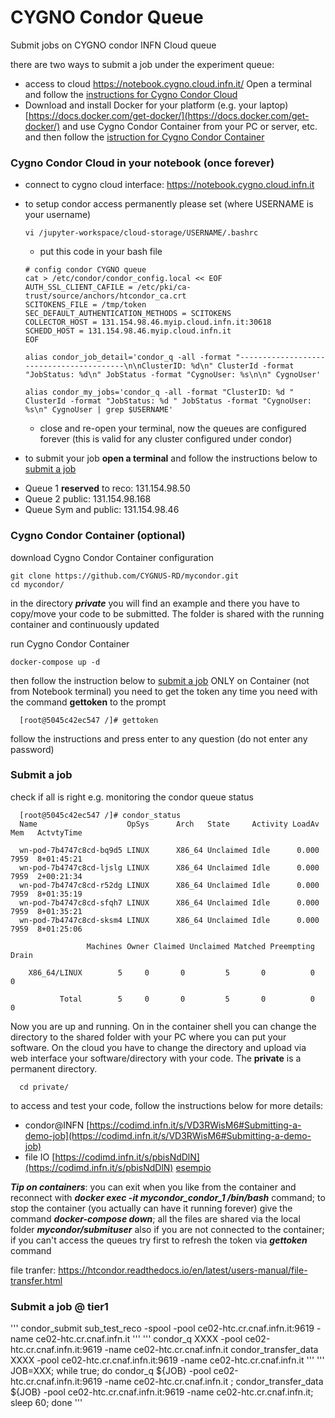 # CYGNO Condor Queue

Submit jobs on CYGNO condor INFN Cloud queue

there are two ways to submit a job under the experiment queue:
* access to cloud https://notebook.cygno.cloud.infn.it/ Open a terminal and follow the [instructions for Cygno Condor Cloud](https://github.com/CYGNUS-RD/mycondor#cygno-condor-cloud)
* Download and install Docker for your platform (e.g. your laptop) [https://docs.docker.com/get-docker/](https://docs.docker.com/get-docker/) and use Cygno Condor Container from your PC or server, etc. and then follow the [istruction for Cygno Condor Container](https://github.com/CYGNUS-RD/mycondor#cygno-condor-container)

### Cygno Condor Cloud in your notebook (once forever)
* connect to cygno cloud interface:  https://notebook.cygno.cloud.infn.it
* to setup condor access permanently please set (where USERNAME is your username)
  ```
  vi /jupyter-workspace/cloud-storage/USERNAME/.bashrc
  ```
  * put this code in your bash file
  ```
  # config condor CYGNO queue
  cat > /etc/condor/condor_config.local << EOF 
  AUTH_SSL_CLIENT_CAFILE = /etc/pki/ca-trust/source/anchors/htcondor_ca.crt
  SCITOKENS_FILE = /tmp/token
  SEC_DEFAULT_AUTHENTICATION_METHODS = SCITOKENS
  COLLECTOR_HOST = 131.154.98.46.myip.cloud.infn.it:30618
  SCHEDD_HOST = 131.154.98.46.myip.cloud.infn.it
  EOF

  alias condor_job_detail='condor_q -all -format "-----------------------------------------\n\nClusterID: %d\n" ClusterId -format "JobStatus: %d\n" JobStatus -format "CygnoUser: %s\n\n" CygnoUser'
  
  alias condor_my_jobs='condor_q -all -format "ClusterID: %d " ClusterId -format "JobStatus: %d " JobStatus -format "CygnoUser: %s\n" CygnoUser | grep $USERNAME' 
  ```
  * close and re-open your terminal, now the queues are configured forever (this is valid for any cluster configured under condor)

* to submit your job **open a terminal** and follow the instructions below to [submit a job](https://github.com/CYGNUS-RD/mycondor/blob/main/README.md#submit-a-job)

- Queue 1 **reserved** to reco: 131.154.98.50
- Queue 2 public:               131.154.98.168
- Queue Sym and public:         131.154.98.46

### Cygno Condor Container (optional)
download Cygno Condor Container configuration 

    git clone https://github.com/CYGNUS-RD/mycondor.git
    cd mycondor/

in the directory ***private*** you will find an example and there you have to copy/move your code to be submitted. The folder is shared with the running container and continuously updated

run Cygno Condor Container 
```
docker-compose up -d
```      
      
then follow the instruction below to [submit a job](https://github.com/CYGNUS-RD/mycondor/#submit-a-job) 
ONLY on Container (not from Notebook terminal) you need to get the token any time you need with the command **gettoken** to the prompt

      [root@5045c42ec547 /]# gettoken
    
follow the instructions and press enter to any question (do not enter any password) 
      
### Submit a job 
check if all is right e.g. monitoring the condor queue status

      [root@5045c42ec547 /]# condor_status
      Name                    OpSys      Arch   State     Activity LoadAv Mem   ActvtyTime

      wn-pod-7b4747c8cd-bq9d5 LINUX      X86_64 Unclaimed Idle      0.000 7959  8+01:45:21
      wn-pod-7b4747c8cd-ljslg LINUX      X86_64 Unclaimed Idle      0.000 7959  2+00:21:34
      wn-pod-7b4747c8cd-r52dg LINUX      X86_64 Unclaimed Idle      0.000 7959  8+01:35:19
      wn-pod-7b4747c8cd-sfqh7 LINUX      X86_64 Unclaimed Idle      0.000 7959  8+01:35:21
      wn-pod-7b4747c8cd-sksm4 LINUX      X86_64 Unclaimed Idle      0.000 7959  8+01:25:06

                     Machines Owner Claimed Unclaimed Matched Preempting  Drain

        X86_64/LINUX        5     0       0         5       0          0      0

               Total        5     0       0         5       0          0      0

Now you are up and running. On in the container shell you can change the directory to the shared folder with your PC where you can put your software. On the cloud you have to change the directory and upload via web interface your software/directory with your code. The **private** is a permanent directory.

      cd private/

to access and test your code, follow the instructions below for more details: 

* condor@INFN [https://codimd.infn.it/s/VD3RWisM6#Submitting-a-demo-job](https://codimd.infn.it/s/VD3RWisM6#Submitting-a-demo-job)
* file IO [https://codimd.infn.it/s/pbisNdDlN](https://codimd.infn.it/s/pbisNdDlN) [esempio](https://github.com/CYGNUS-RD/cygno/blob/main/dev/presigned.py)

***Tip on containers***: you can exit when you like from the container and reconnect with ***docker exec -it mycondor_condor_1 /bin/bash*** command; to stop the container (you actually can have it running forever) give the command ***docker-compose down***; all the files are shared via the local folder ***mycondor/submituser*** also if you are not connected to the container; if you can't access the queues try first to refresh the token via ***gettoken*** command

file tranfer: https://htcondor.readthedocs.io/en/latest/users-manual/file-transfer.html

### Submit a job @ tier1
'''
condor_submit sub_test_reco -spool -pool ce02-htc.cr.cnaf.infn.it:9619 -name ce02-htc.cr.cnaf.infn.it
'''
'''
condor_q XXXX -pool ce02-htc.cr.cnaf.infn.it:9619 -name ce02-htc.cr.cnaf.infn.it
condor_transfer_data XXXX -pool ce02-htc.cr.cnaf.infn.it:9619 -name ce02-htc.cr.cnaf.infn.it 
'''
'''
JOB=XXX; while true; do  condor_q ${JOB} -pool ce02-htc.cr.cnaf.infn.it:9619 -name ce02-htc.cr.cnaf.infn.it ; condor_transfer_data ${JOB} -pool ce02-htc.cr.cnaf.infn.it:9619 -name ce02-htc.cr.cnaf.infn.it; sleep 60; done
'''
  
